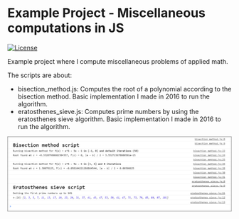# Example Project - Miscellaneous computations in JS
[![License](https://img.shields.io/github/license/TobiasBriones/example.math.computation.js.misc_computations_in_js)](https://github.com/TobiasBriones/example.math.computation.js.misc_computations_in_js/blob/master/LICENSE)

Example project where I compute miscellaneous problems of applied math.

The scripts are about:
* bisection_method.js: Computes the root of a polynomial according to the bisection method. Basic implementation I made in 2016 to run the algorithm.
* eratosthenes_sieve.js: Computes prime numbers by using the eratosthenes sieve algorithm. Basic implementation I made in 2016 to run the algorithm.

[![Screenshot 1](https://raw.githubusercontent.com/TobiasBriones/images/master/example-projects/example.math.computation.js.misc-computations-in-js/screenshot-1.png)](https://github.com/TobiasBriones/images/tree/master/example-projects)
